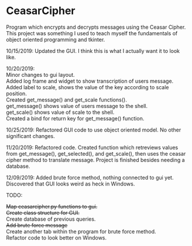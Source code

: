 # CeasarCipher
Program which encrypts and decrypts messages using the Ceasar Cipher. This project was something I used to teach myself the fundamentals of object oriented programming and tkinter.

10/15/2019: Updated the GUI. I think this is what I actually want it to look like.

10/20/2019:  
Minor changes to gui layout.  
Added log frame and widget to show transcription of users message.  
Added label to scale, shows the value of the key according to scale position.  
Created get_message() and get_scale functions().  
get_message() shows value of users message to the shell.  
get_scale() shows value of scale to the shell.  
Created a bind for return key for get_message() function. 

10/25/2019:
Refactored GUI code to use object oriented model. No other significant changes.

11/20/2019:
Refactored code.
Created function which retreviews values from get_message(), get_selected(), and get_scale(), then uses the ceasar cipher method to translate message. Project is finished besides needing a database.

12/09/2019:
Added brute force method, nothing connected to gui yet.  
Discovered that GUI looks weird as heck in Windows.  

TODO:

~~Map ceasarcipher.py functions to gui.~~  
~~Create class structure for GUI.~~   
Create database of previous queries.    
~~Add brute force message~~    
Create another tab within the program for brute force method.  
Refactor code to look better on Windows.  
